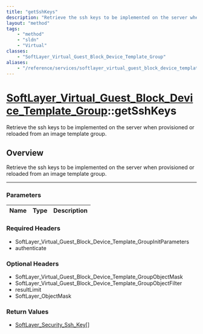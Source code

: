 ```yaml
---
title: "getSshKeys"
description: "Retrieve the ssh keys to be implemented on the server when provisioned or reloaded from an image template group."
layout: "method"
tags:
    - "method"
    - "sldn"
    - "Virtual"
classes:
    - "SoftLayer_Virtual_Guest_Block_Device_Template_Group"
aliases:
    - "/reference/services/softlayer_virtual_guest_block_device_template_group/getSshKeys"
---
```

# [SoftLayer_Virtual_Guest_Block_Device_Template_Group](/reference/services/SoftLayer_Virtual_Guest_Block_Device_Template_Group)::getSshKeys


Retrieve the ssh keys to be implemented on the server when provisioned or reloaded from an image template group.


## Overview 
Retrieve the ssh keys to be implemented on the server when provisioned or reloaded from an image template group.

-----

### Parameters 
|Name | Type | Description |
| --- | --- | --- |


### Required Headers
* SoftLayer_Virtual_Guest_Block_Device_Template_GroupInitParameters
* authenticate


### Optional Headers
* SoftLayer_Virtual_Guest_Block_Device_Template_GroupObjectMask
* SoftLayer_Virtual_Guest_Block_Device_Template_GroupObjectFilter
* resultLimit
* SoftLayer_ObjectMask

### Return Values
* <a href='/reference/datatypes/SoftLayer_Security_Ssh_Key'>SoftLayer_Security_Ssh_Key[] </a>




